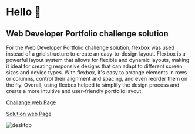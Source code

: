 
# Hello 👋

## Web Developer Portfolio challenge solution 

For the Web Developer Portfolio challenge solution, flexbox was used instead of a grid structure to create an easy-to-design layout. Flexbox is a powerful layout system that allows for flexible and dynamic layouts, making it ideal for creating responsive designs that can adapt to different screen sizes and device types. With flexbox, it's easy to arrange elements in rows or columns, control their alignment and spacing, and even reorder them on the fly. Overall, using flexbox helped to simplify the design process and create a more intuitive and user-friendly portfolio layout.

[Challange web Page](https://www.codewell.cc/challenges/web-developer-portfolio--617d4897a383e41090a3e46f)

[Solution web Page](https://kisacasumderler.github.io/web-siteler/Web-Developer-Portfolio/index.html)


![desktop](./preview/chrome-capture-2023-4-22.png "desktop")